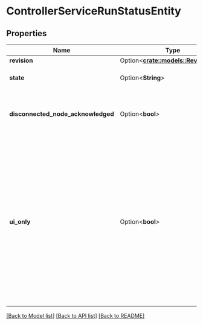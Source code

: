 # ControllerServiceRunStatusEntity

## Properties

Name | Type | Description | Notes
------------ | ------------- | ------------- | -------------
**revision** | Option<[**crate::models::RevisionDto**](RevisionDTO.md)> |  | [optional]
**state** | Option<**String**> | The run status of the ControllerService. | [optional]
**disconnected_node_acknowledged** | Option<**bool**> | Acknowledges that this node is disconnected to allow for mutable requests to proceed. | [optional]
**ui_only** | Option<**bool**> | Indicates whether or not responses should only include fields necessary for rendering the NiFi User Interface. As such, when this value is set to true, some fields may be returned as null values, and the selected fields may change at any time without notice. As a result, this value should not be set to true by any client other than the UI. | [optional]

[[Back to Model list]](../README.md#documentation-for-models) [[Back to API list]](../README.md#documentation-for-api-endpoints) [[Back to README]](../README.md)


